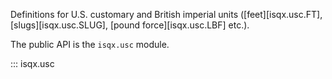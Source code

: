 Definitions for U.S. customary and British imperial units ([feet][isqx.usc.FT], [slugs][isqx.usc.SLUG], [pound force][isqx.usc.LBF] etc.).

The public API is the `isqx.usc` module.

::: isqx.usc